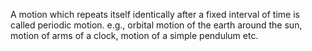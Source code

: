 A motion which repeats itself identically after a fixed interval of time is called periodic motion. e.g., orbital motion of the earth around the sun, motion of arms of a clock, motion of a simple pendulum etc.
